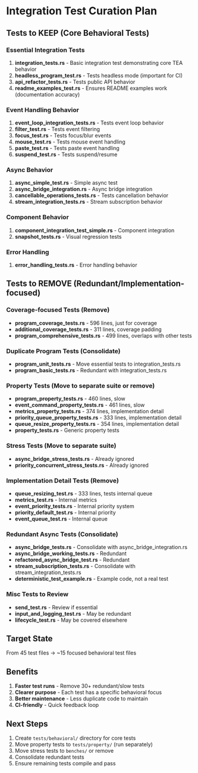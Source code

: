 # Integration Test Curation Plan

## Tests to KEEP (Core Behavioral Tests)

### Essential Integration Tests
1. **integration_tests.rs** - Basic integration test demonstrating core TEA behavior
2. **headless_program_test.rs** - Tests headless mode (important for CI)
3. **api_refactor_tests.rs** - Tests public API behavior
4. **readme_examples_test.rs** - Ensures README examples work (documentation accuracy)

### Event Handling Behavior
1. **event_loop_integration_tests.rs** - Tests event loop behavior
2. **filter_test.rs** - Tests event filtering
3. **focus_test.rs** - Tests focus/blur events
4. **mouse_test.rs** - Tests mouse event handling
5. **paste_test.rs** - Tests paste event handling
6. **suspend_test.rs** - Tests suspend/resume

### Async Behavior
1. **async_simple_test.rs** - Simple async test
2. **async_bridge_integration.rs** - Async bridge integration
3. **cancellable_operations_tests.rs** - Tests cancellation behavior
4. **stream_integration_tests.rs** - Stream subscription behavior

### Component Behavior
1. **component_integration_test_simple.rs** - Component integration
2. **snapshot_tests.rs** - Visual regression tests

### Error Handling
1. **error_handling_tests.rs** - Error handling behavior

## Tests to REMOVE (Redundant/Implementation-focused)

### Coverage-focused Tests (Remove)
- **program_coverage_tests.rs** - 596 lines, just for coverage
- **additional_coverage_tests.rs** - 311 lines, coverage padding
- **program_comprehensive_tests.rs** - 499 lines, overlaps with other tests

### Duplicate Program Tests (Consolidate)
- **program_unit_tests.rs** - Move essential tests to integration_tests.rs
- **program_basic_tests.rs** - Redundant with integration_tests.rs

### Property Tests (Move to separate suite or remove)
- **program_property_tests.rs** - 460 lines, slow
- **event_command_property_tests.rs** - 461 lines, slow
- **metrics_property_tests.rs** - 374 lines, implementation detail
- **priority_queue_property_tests.rs** - 333 lines, implementation detail
- **queue_resize_property_tests.rs** - 354 lines, implementation detail
- **property_tests.rs** - Generic property tests

### Stress Tests (Move to separate suite)
- **async_bridge_stress_tests.rs** - Already ignored
- **priority_concurrent_stress_tests.rs** - Already ignored

### Implementation Detail Tests (Remove)
- **queue_resizing_test.rs** - 333 lines, tests internal queue
- **metrics_test.rs** - Internal metrics
- **event_priority_tests.rs** - Internal priority system
- **priority_default_test.rs** - Internal priority
- **event_queue_test.rs** - Internal queue

### Redundant Async Tests (Consolidate)
- **async_bridge_tests.rs** - Consolidate with async_bridge_integration.rs
- **async_bridge_working_tests.rs** - Redundant
- **refactored_async_bridge_test.rs** - Redundant
- **stream_subscription_tests.rs** - Consolidate with stream_integration_tests.rs
- **deterministic_test_example.rs** - Example code, not a real test

### Misc Tests to Review
- **send_test.rs** - Review if essential
- **input_and_logging_test.rs** - May be redundant
- **lifecycle_test.rs** - May be covered elsewhere

## Target State

From 45 test files → ~15 focused behavioral test files

## Benefits
1. **Faster test runs** - Remove 30+ redundant/slow tests
2. **Clearer purpose** - Each test has a specific behavioral focus
3. **Better maintenance** - Less duplicate code to maintain
4. **CI-friendly** - Quick feedback loop

## Next Steps
1. Create `tests/behavioral/` directory for core tests
2. Move property tests to `tests/property/` (run separately)
3. Move stress tests to `benches/` or remove
4. Consolidate redundant tests
5. Ensure remaining tests compile and pass